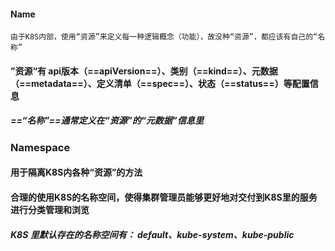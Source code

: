#### Name

```shell
由于K8S内部，使用“资源”来定义每一种逻辑概念（功能），故没种“资源”，都应该有自己的“名称”
```

#### ”资源“有 api版本（==apiVersion==）、类别（==kind==）、元数据（==metadata==）、定义清单（==spec==）、状态（==status==）等配置信息

##### ==“名称”==通常定义在“资源”的“元数据”信息里



### Namespace

#### 用于隔离K8S内各种“资源”的方法



#### 合理的使用K8S的名称空间，使得集群管理员能够更好地对交付到K8S里的服务进行分类管理和浏览



##### K8S 里默认存在的名称空间有： default、kube-system、kube-public

